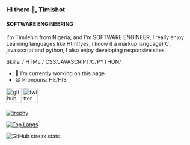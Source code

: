 
### Hi there 👋, Timishot
#### SOFTWARE ENGINEERING
I'm Timilehin from Nigeria, and I'm SOFTWARE ENGINEER, I really enjoy Learning languages like Html(yes, i know it a markup language) C , javasccript and python, I also enjoy developing responsive sites.

Skills: / HTML / CSS/JAVASCRIPT/C/PYTHON/

- 🔭 I’m currently working on this page. 
- 😄 Pronouns: HE/HIS 


[<img src='https://cdn.jsdelivr.net/npm/simple-icons@3.0.1/icons/github.svg' alt='github' height='40'>](https://github.com/timishot)  [<img src='https://cdn.jsdelivr.net/npm/simple-icons@3.0.1/icons/twitter.svg' alt='twitter' height='40'>](https://twitter.com/@TimilehinAden14)  

[![trophy](https://github-profile-trophy.vercel.app/?username=timishot)](https://github.com/ryo-ma/github-profile-trophy)

[![Top Langs](https://github-readme-stats.vercel.app/api/top-langs/?username=timishot)](https://github.com/anuraghazra/github-readme-stats)

![GitHub streak stats](https://streak-stats.demolab.com/?user=timishot)  


